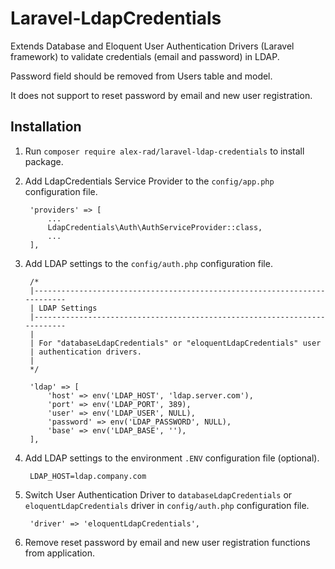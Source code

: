 # Laravel-LdapCredentials

Extends Database and Eloquent User Authentication Drivers (Laravel framework) 
to validate credentials (email and password) in LDAP.

Password field should be removed from Users table and model.

It does not support to reset password by email and new user registration.

## Installation

1. Run `composer require alex-rad/laravel-ldap-credentials` to install package.

2. Add LdapCredentials Service Provider to the `config/app.php` configuration file.

        'providers' => [
            ...
            LdapCredentials\Auth\AuthServiceProvider::class,
            ...
        ],

3. Add LDAP settings to the `config/auth.php` configuration file.

        /*
        |--------------------------------------------------------------------------
        | LDAP Settings
        |--------------------------------------------------------------------------
        |
        | For "databaseLdapCredentials" or "eloquentLdapCredentials" user 
        | authentication drivers.
        |
        */

        'ldap' => [
            'host' => env('LDAP_HOST', 'ldap.server.com'),
            'port' => env('LDAP_PORT', 389),
            'user' => env('LDAP_USER', NULL),
            'password' => env('LDAP_PASSWORD', NULL),
            'base' => env('LDAP_BASE', ''),
        ],

4. Add LDAP settings to the environment `.ENV` configuration file (optional).

        LDAP_HOST=ldap.company.com

5. Switch User Authentication Driver to `databaseLdapCredentials` or 
    `eloquentLdapCredentials` driver in `config/auth.php` configuration file.

        'driver' => 'eloquentLdapCredentials',

6. Remove reset password by email and new user registration functions from 
    application.
